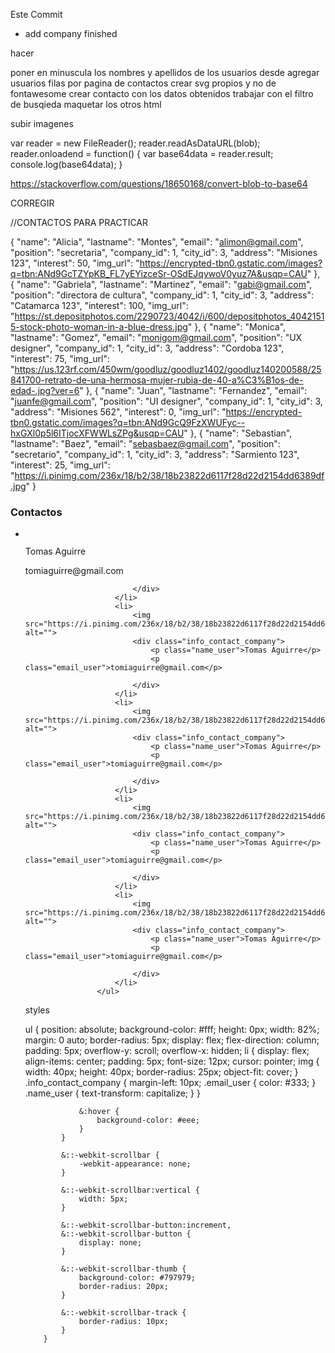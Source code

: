 Este Commit

* add company finished



hacer

poner en minuscula los nombres y apellidos de los usuarios desde agregar usuarios
filas por pagina de contactos
crear svg propios y no de fontawesome
crear contacto con los datos obtenidos
trabajar con el filtro de busqieda
maquetar los otros html


subir imagenes

 var reader = new FileReader();
 reader.readAsDataURL(blob); 
 reader.onloadend = function() {
     var base64data = reader.result;                
     console.log(base64data);
 }

 https://stackoverflow.com/questions/18650168/convert-blob-to-base64

CORREGIR 


//CONTACTOS PARA PRACTICAR

{
    "name": "Alicia",
    "lastname": "Montes",
    "email": "alimon@gmail.com",
    "position": "secretaria",
    "company_id": 1,
    "city_id": 3,
    "address": "Misiones 123",
    "interest": 50,
    "img_url": "https://encrypted-tbn0.gstatic.com/images?q=tbn:ANd9GcTZYpKB_FL7yEYizceSr-OSdEJqywoV0yuz7A&usqp=CAU"
},
{
    "name": "Gabriela",
    "lastname": "Martinez",
    "email": "gabi@gmail.com",
    "position": "directora de cultura",
    "company_id": 1,
    "city_id": 3,
    "address": "Catamarca 123",
    "interest": 100,
    "img_url": "https://st.depositphotos.com/2290723/4042/i/600/depositphotos_40421515-stock-photo-woman-in-a-blue-dress.jpg"
},
{
    "name": "Monica",
    "lastname": "Gomez",
    "email": "monigom@gmail.com",
    "position": "UX designer",
    "company_id": 1,
    "city_id": 3,
    "address": "Cordoba 123",
    "interest": 75,
    "img_url": "https://us.123rf.com/450wm/goodluz/goodluz1402/goodluz140200588/25841700-retrato-de-una-hermosa-mujer-rubia-de-40-a%C3%B1os-de-edad-.jpg?ver=6"
},
{
    "name": "Juan",
    "lastname": "Fernandez",
    "email": "juanfe@gmail.com",
    "position": "UI designer",
    "company_id": 1,
    "city_id": 3,
    "address": "Misiones 562",
    "interest": 0,
    "img_url": "https://encrypted-tbn0.gstatic.com/images?q=tbn:ANd9GcQ9FzXWUFyc--hxGXl0p5l6ITjocXFWWLsZPg&usqp=CAU"
},
{
    "name": "Sebastian",
    "lastname": "Baez",
    "email": "sebasbaez@gmail.com",
    "position": "secretario",
    "company_id": 1,
    "city_id": 3,
    "address": "Sarmiento 123",
    "interest": 25,
    "img_url": "https://i.pinimg.com/236x/18/b2/38/18b23822d6117f28d22d2154dd6389df.jpg"
}



<h3>Contactos</h3>
                    <ul>
                        <li>
                            <img src="https://i.pinimg.com/236x/18/b2/38/18b23822d6117f28d22d2154dd6389df.jpg" alt="">
                            <div class="info_contact_company">
                                <p class="name_user">Tomas Aguirre</p>
                                <p class="email_user">tomiaguirre@gmail.com</p>

                            </div>
                        </li>
                        <li>
                            <img src="https://i.pinimg.com/236x/18/b2/38/18b23822d6117f28d22d2154dd6389df.jpg" alt="">
                            <div class="info_contact_company">
                                <p class="name_user">Tomas Aguirre</p>
                                <p class="email_user">tomiaguirre@gmail.com</p>

                            </div>
                        </li>
                        <li>
                            <img src="https://i.pinimg.com/236x/18/b2/38/18b23822d6117f28d22d2154dd6389df.jpg" alt="">
                            <div class="info_contact_company">
                                <p class="name_user">Tomas Aguirre</p>
                                <p class="email_user">tomiaguirre@gmail.com</p>

                            </div>
                        </li>
                        <li>
                            <img src="https://i.pinimg.com/236x/18/b2/38/18b23822d6117f28d22d2154dd6389df.jpg" alt="">
                            <div class="info_contact_company">
                                <p class="name_user">Tomas Aguirre</p>
                                <p class="email_user">tomiaguirre@gmail.com</p>

                            </div>
                        </li>
                        <li>
                            <img src="https://i.pinimg.com/236x/18/b2/38/18b23822d6117f28d22d2154dd6389df.jpg" alt="">
                            <div class="info_contact_company">
                                <p class="name_user">Tomas Aguirre</p>
                                <p class="email_user">tomiaguirre@gmail.com</p>

                            </div>
                        </li>
                    </ul>

styles


ul {
            position: absolute;
            background-color: #fff;
            height: 0px;
            width: 82%;
            margin: 0 auto;
            border-radius: 5px;
            display: flex;
            flex-direction: column;
            padding: 5px;
            overflow-y: scroll;
            overflow-x: hidden;
            li {
                display: flex;
                align-items: center;
                padding: 5px;
                font-size: 12px;
                cursor: pointer;
                img {
                    width: 40px;
                    height: 40px;
                    border-radius: 25px;
                    object-fit: cover;
                }
                .info_contact_company {
                    margin-left: 10px;
                    .email_user {
                        color: #333;
                    }
                    .name_user {
                        text-transform: capitalize;
                    }
                }

                &:hover {
                    background-color: #eee;
                }
            }

            &::-webkit-scrollbar {
                -webkit-appearance: none;
            }

            &::-webkit-scrollbar:vertical {
                width: 5px;
            }

            &::-webkit-scrollbar-button:increment,
            &::-webkit-scrollbar-button {
                display: none;
            }

            &::-webkit-scrollbar-thumb {
                background-color: #797979;
                border-radius: 20px;
            }

            &::-webkit-scrollbar-track {
                border-radius: 10px;
            }
        }